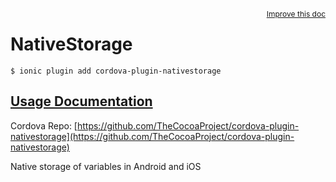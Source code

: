 
<a style="float:right;font-size:12px;" href="http://github.com/driftyco/ionic-native/edit/master/src/@ionic-native/plugins/nativestorage/index.ts#L0">
  Improve this doc
</a>

# NativeStorage
<!-- end header block -->

```
$ ionic plugin add cordova-plugin-nativestorage
```

## [Usage Documentation](https://ionicframework.com/docs/v2/native/nativestorage/)

Cordova Repo: [https://github.com/TheCocoaProject/cordova-plugin-nativestorage](https://github.com/TheCocoaProject/cordova-plugin-nativestorage)

<!-- description -->
Native storage of variables in Android and iOS
<!-- end for prop in method.decorators[0].argumentInfo -->
<!-- end content block -->
<!-- end body block -->
